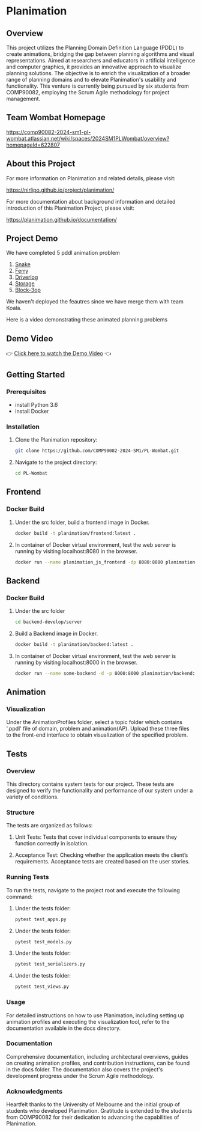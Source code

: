 # Planimation

## Overview

This project utilizes the Planning Domain Definition Language (PDDL) to create animations, bridging the gap between planning algorithms and visual representations. Aimed at researchers and educators in artificial intelligence and computer graphics, it provides an innovative approach to visualize planning solutions. The objective is to enrich the visualization of a broader range of planning domains and to elevate Planimation's usability and functionality. This venture is currently being pursued by six students from COMP90082, employing the Scrum Agile methodology for project management.

## Team Wombat Homepage

https://comp90082-2024-sm1-pl-wombat.atlassian.net/wiki/spaces/2024SM1PLWombat/overview?homepageId=622807

## About this Project

For more information on Planimation and related details, please visit: 

https://nirlipo.github.io/project/planimation/

For more documentation about background information and detailed introduction of this Planimation Project, please visit: 

https://planimation.github.io/documentation/

## Project Demo
We have completed 5 pddl animation problem
1. [Snake](https://editor.planning.domains/#edit_session=KjNbPgVDSJg56Ud)
2. [Ferry](https://editor.planning.domains/#edit_session=nrPNmBSHW7rC2r7)
3. [Driverlog](https://editor.planning.domains/#edit_session=0aq4elpAJjLSwfQ)
4. [Storage](https://editor.planning.domains/#edit_session=5wkcK2cyJtVt23n)
5. [Block-3op](https://editor.planning.domains/#edit_session=EKReIcwS04C5vtE)

We haven't deployed the feautres since we have merge them with team Koala.

Here is a video demonstrating these animated planning problems

## Demo Video

👉 [Click here to watch the Demo Video](https://drive.google.com/uc?export=download&id=10a4b2NTcuXStewBd-uSbcy8jyb_PKU5U) 👈


## Getting Started

### Prerequisites

- install Python 3.6
- install Docker

### Installation

1. Clone the Planimation repository:
   ```bash
   git clone https://github.com/COMP90082-2024-SM1/PL-Wombat.git

2. Navigate to the project directory:
   ```bash
   cd PL-Wombat

## Frontend

### Docker Build
1. Under the src folder, build a frontend image in Docker.
   ```bash
   docker build -t planimation/frontend:latest .
2. In container of Docker virtual environment, test the web server is running by visiting localhost:8080 in the browser.
   ```bash
   docker run --name planimation_js_frontend -dp 8080:8080 planimation/frontend:latest

## Backend

### Docker Build
1. Under the src folder
   ```bash
   cd backend-develop/server
2. Build a Backend image in Docker.
   ```bash
   docker build -t planimation/backend:latest .
3. In container of Docker virtual environment, test the web server is running by visiting localhost:8000 in the browser.
   ```bash
   docker run --name some-backend -d -p 8000:8000 planimation/backend:latest

## Animation

### Visualization

Under the AnimationProfiles folder, select a topic folder which contains '.ppdl' file of domain, problem and animation(AP).
Upload these three files to the front-end interface to obtain visualization of the specified problem.

## Tests

### Overview
This directory contains system tests for our project. These tests are designed to verify the functionality and performance of our system under a variety of conditions.

### Structure
The tests are organized as follows:

1. Unit Tests: Tests that cover individual components to ensure they function correctly in isolation.

2. Acceptance Test: Checking whether the application meets the client’s requirements. Acceptance tests are created based on the user stories.

### Running Tests

To run the tests, navigate to the project root and execute the following command:

1. Under the tests folder:
   ```bash
   pytest test_apps.py
2. Under the tests folder:
   ```bash
   pytest test_models.py
3. Under the tests folder:
   ```bash
   pytest test_serializers.py
4. Under the tests folder:
   ```bash
   pytest test_views.py

### Usage
For detailed instructions on how to use Planimation, including setting up animation profiles and executing the visualization tool, refer to the documentation available in the docs directory.

### Documentation
Comprehensive documentation, including architectural overviews, guides on creating animation profiles, and contribution instructions, can be found in the docs folder. The documentation also covers the project's development progress under the Scrum Agile methodology.

### Acknowledgments
Heartfelt thanks to the University of Melbourne and the initial group of students who developed Planimation.
Gratitude is extended to the students from COMP90082 for their dedication to advancing the capabilities of Planimation.
